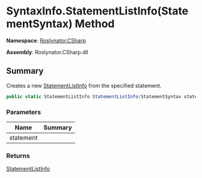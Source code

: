 # SyntaxInfo\.StatementListInfo\(StatementSyntax\) Method

**Namespace**: [Roslynator.CSharp](../../README.md)

**Assembly**: Roslynator\.CSharp\.dll

## Summary

Creates a new [StatementListInfo](../../Syntax/StatementListInfo/README.md) from the specified statement\.

```csharp
public static StatementListInfo StatementListInfo(StatementSyntax statement)
```

### Parameters

| Name | Summary |
| ---- | ------- |
| statement | |

### Returns

[StatementListInfo](../../Syntax/StatementListInfo/README.md)


